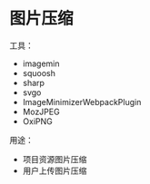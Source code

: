 # 图片压缩

工具：

- imagemin
- squoosh
- sharp
- svgo
- ImageMinimizerWebpackPlugin
- MozJPEG
- OxiPNG

用途：

- 项目资源图片压缩
- 用户上传图片压缩
